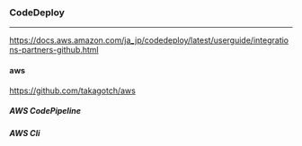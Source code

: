 ### CodeDeploy
---
https://docs.aws.amazon.com/ja_jp/codedeploy/latest/userguide/integrations-partners-github.html

#### aws 
https://github.com/takagotch/aws

##### AWS CodePipeline

##### AWS Cli


```
```

```
```

```
```
